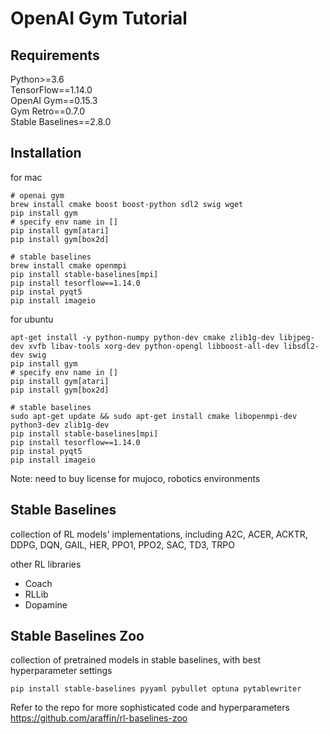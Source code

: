 # OpenAI Gym Tutorial

## Requirements

Python>=3.6 \
TensorFlow==1.14.0 \
OpenAI Gym==0.15.3 \
Gym Retro==0.7.0 \
Stable Baselines==2.8.0


## Installation

for mac
```
# openai gym
brew install cmake boost boost-python sdl2 swig wget
pip install gym
# specify env name in []
pip install gym[atari]
pip install gym[box2d]

# stable baselines
brew install cmake openmpi
pip install stable-baselines[mpi]
pip install tesorflow==1.14.0
pip instal pyqt5
pip install imageio
```

for ubuntu
```
apt-get install -y python-numpy python-dev cmake zlib1g-dev libjpeg-dev xvfb libav-tools xorg-dev python-opengl libboost-all-dev libsdl2-dev swig
pip install gym
# specify env name in []
pip install gym[atari]
pip install gym[box2d]

# stable baselines
sudo apt-get update && sudo apt-get install cmake libopenmpi-dev python3-dev zlib1g-dev
pip install stable-baselines[mpi]
pip install tesorflow==1.14.0
pip instal pyqt5
pip install imageio
```

Note: need to buy license for mujoco, robotics environments

## Stable Baselines
collection of RL models' implementations, including A2C, ACER, ACKTR, DDPG, DQN, GAIL, HER, PPO1, PPO2, SAC, TD3, TRPO

other RL libraries
- Coach
- RLLib
- Dopamine

## Stable Baselines Zoo
collection of pretrained models in stable baselines, with best hyperparameter settings
```
pip install stable-baselines pyyaml pybullet optuna pytablewriter
```

Refer to the repo for more sophisticated code and hyperparameters \
https://github.com/araffin/rl-baselines-zoo



